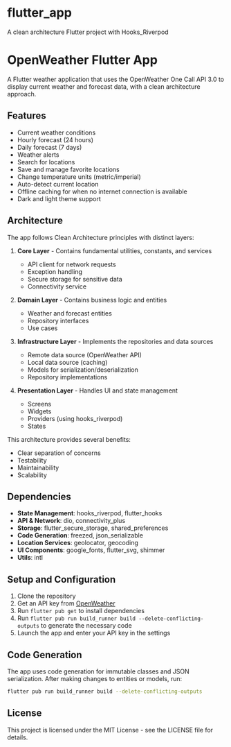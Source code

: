 # flutter_app

A clean architecture Flutter project with Hooks_Riverpod

# OpenWeather Flutter App

A Flutter weather application that uses the OpenWeather One Call API 3.0 to display current weather and forecast data, with a clean architecture approach.

## Features

- Current weather conditions
- Hourly forecast (24 hours)
- Daily forecast (7 days)
- Weather alerts
- Search for locations
- Save and manage favorite locations
- Change temperature units (metric/imperial)
- Auto-detect current location
- Offline caching for when no internet connection is available
- Dark and light theme support

## Architecture

The app follows Clean Architecture principles with distinct layers:

1. **Core Layer** - Contains fundamental utilities, constants, and services
    - API client for network requests
    - Exception handling
    - Secure storage for sensitive data
    - Connectivity service

2. **Domain Layer** - Contains business logic and entities
    - Weather and forecast entities
    - Repository interfaces
    - Use cases

3. **Infrastructure Layer** - Implements the repositories and data sources
    - Remote data source (OpenWeather API)
    - Local data source (caching)
    - Models for serialization/deserialization
    - Repository implementations

4. **Presentation Layer** - Handles UI and state management
    - Screens
    - Widgets
    - Providers (using hooks_riverpod)
    - States

This architecture provides several benefits:
- Clear separation of concerns
- Testability
- Maintainability
- Scalability

## Dependencies

- **State Management**: hooks_riverpod, flutter_hooks
- **API & Network**: dio, connectivity_plus
- **Storage**: flutter_secure_storage, shared_preferences
- **Code Generation**: freezed, json_serializable
- **Location Services**: geolocator, geocoding
- **UI Components**: google_fonts, flutter_svg, shimmer
- **Utils**: intl

## Setup and Configuration

1. Clone the repository
2. Get an API key from [OpenWeather](https://openweathermap.org/api)
3. Run `flutter pub get` to install dependencies
4. Run `flutter pub run build_runner build --delete-conflicting-outputs` to generate the necessary code
5. Launch the app and enter your API key in the settings

## Code Generation

The app uses code generation for immutable classes and JSON serialization. After making changes to entities or models, run:

```bash
flutter pub run build_runner build --delete-conflicting-outputs
```

## License

This project is licensed under the MIT License - see the LICENSE file for details.
